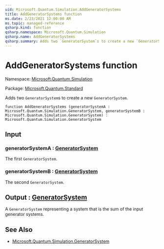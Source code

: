 ```yaml
---
uid: Microsoft.Quantum.Simulation.AddGeneratorSystems
title: AddGeneratorSystems function
ms.date: 2/23/2021 12:00:00 AM
ms.topic: managed-reference
qsharp.kind: function
qsharp.namespace: Microsoft.Quantum.Simulation
qsharp.name: AddGeneratorSystems
qsharp.summary: Adds two `GeneratorSystem`s to create a new `GeneratorSystem`.
---
```


# AddGeneratorSystems function

Namespace: [Microsoft.Quantum.Simulation](xref:Microsoft.Quantum.Simulation)

Package: [Microsoft.Quantum.Standard](https://nuget.org/packages/Microsoft.Quantum.Standard)


Adds two `GeneratorSystem`s to create a new `GeneratorSystem`.

```qsharp
function AddGeneratorSystems (generatorSystemA : Microsoft.Quantum.Simulation.GeneratorSystem, generatorSystemB : Microsoft.Quantum.Simulation.GeneratorSystem) : Microsoft.Quantum.Simulation.GeneratorSystem
```


## Input

### generatorSystemA : [GeneratorSystem](xref:Microsoft.Quantum.Simulation.GeneratorSystem)

The first `GeneratorSystem`.


### generatorSystemB : [GeneratorSystem](xref:Microsoft.Quantum.Simulation.GeneratorSystem)

The second `GeneratorSystem`.



## Output : [GeneratorSystem](xref:Microsoft.Quantum.Simulation.GeneratorSystem)

A `GeneratorSystem` representing a system that is the sum of theinput generator systems.

## See Also

- [Microsoft.Quantum.Simulation.GeneratorSystem](xref:Microsoft.Quantum.Simulation.GeneratorSystem)